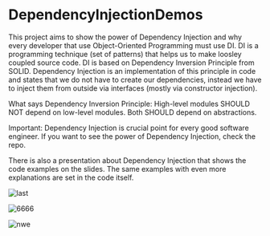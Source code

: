 # DependencyInjectionDemos

This project aims to show the power of Dependency Injection and why every developer that use Object-Oriented Programming must use DI.
DI is a programming technique (set of patterns) that helps us to make loosley coupled source code. DI is based on Dependency Inversion Principle from SOLID.
Dependency Injection is an implementation of this principle in code and states that we do not have to create our dependencies, instead we have to inject them
from outside via interfaces (mostly via constructor injection). 

What says Dependency Inversion Principle: High-level modules SHOULD NOT depend on low-level modules. Both SHOULD depend on abstractions.

Important: Dependency Injection is crucial point for every good software engineer. If you want to see the power of Dependency Injection, check the repo.

There is also a presentation about Dependency Injection that shows the code examples on the slides. The same examples with even more explanations are set
in the code itself.

![last](https://github.com/velizar92/DependencyInjectionDemos/assets/40525254/cc2d8892-fbee-4602-b43e-392756ddd7da)

![6666](https://github.com/velizar92/DependencyInjectionDemos/assets/40525254/72a236b2-c6f7-4380-9986-d868a300a64e)

![nwe](https://github.com/velizar92/DependencyInjectionDemos/assets/40525254/c1f09cd2-6de3-4e8b-a8d4-d950137d1ac4)



